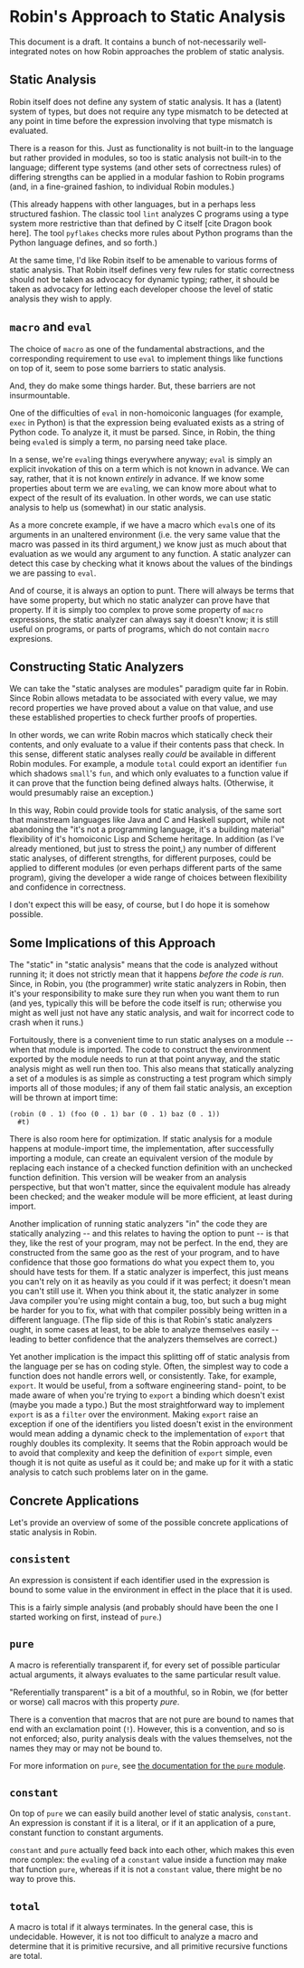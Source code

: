 Robin's Approach to Static Analysis
===================================

This document is a draft.  It contains a bunch of not-necessarily
well-integrated notes on how Robin approaches the problem of static
analysis.

Static Analysis
---------------

Robin itself does not define any system of static analysis.  It has a
(latent) system of types, but does not require any type mismatch to
be detected at any point in time before the expression involving that
type mismatch is evaluated.

There is a reason for this.  Just as functionality is not built-in
to the language but rather provided in modules, so too is static
analysis not built-in to the language; different type systems (and
other sets of correctness rules) of differing strengths can be applied
in a modular fashion to Robin programs (and, in a fine-grained fashion,
to individual Robin modules.)

(This already happens with other languages, but in a perhaps less
structured fashion.  The classic tool `lint` analyzes C programs using
a type system more restrictive than that defined by C itself [cite
Dragon book here].  The tool `pyflakes` checks more rules about Python
programs than the Python language defines, and so forth.)

At the same time, I'd like Robin itself to be amenable to various
forms of static analysis.  That Robin itself defines very few rules for
static correctness should not be taken as advocacy for dynamic typing;
rather, it should be taken as advocacy for letting each developer choose
the level of static analysis they wish to apply.

`macro` and `eval`
------------------

The choice of `macro` as one of the fundamental abstractions, and the
corresponding requirement to use `eval` to implement things like
functions on top of it, seem to pose some barriers to static analysis.

And, they do make some things harder.  But, these barriers are not
insurmountable.

One of the difficulties of `eval` in non-homoiconic languages (for
example, `exec` in Python) is that the expression being evaluated
exists as a string of Python code.  To analyze it, it must be parsed.
Since, in Robin, the thing being `eval`ed is simply a term, no parsing
need take place.

In a sense, we're `eval`ing things everywhere anyway; `eval` is simply
an explicit invokation of this on a term which is not known in advance.
We can say, rather, that it is not known *entirely* in advance.  If we
know some properties about term we are `eval`ing, we can know more
about what to expect of the result of its evaluation.  In other words,
we can use static analysis to help us (somewhat) in our static analysis.

As a more concrete example, if we have a macro which `eval`s one of its
arguments in an unaltered environment (i.e. the very same value that
the macro was passed in its third argument,) we know just as much about
that evaluation as we would any argument to any function.  A static
analyzer can detect this case by checking what it knows about the values
of the bindings we are passing to `eval`.

And of course, it is always an option to punt.  There will always be
terms that have some property, but which no static analyzer can prove
have that property.  If it is simply too complex to prove some property
of `macro` expressions, the static analyzer can always say it doesn't
know; it is still useful on programs, or parts of programs, which do
not contain `macro` expresions.

Constructing Static Analyzers
-----------------------------

We can take the "static analyses are modules" paradigm quite far in
Robin.  Since Robin allows metadata to be associated with every value,
we may record properties we have proved about a value on that value,
and use these established properties to check further proofs of properties.

In other words, we can write Robin macros which statically check their
contents, and only evaluate to a value if their contents pass that
check.  In this sense, different static analyses really *could* be
available in different Robin modules.  For example, a module `total`
could export an identifier `fun` which shadows `small`'s `fun`, and
which only evaluates to a function value if it can prove that the
function being defined always halts.  (Otherwise, it would presumably
raise an exception.)

In this way, Robin could provide tools for static analysis, of the same
sort that mainstream languages like Java and C and Haskell support, while
not abandoning the "it's not a programming language, it's a building
material" flexibility of it's homoiconic Lisp and Scheme heritage.  In
addition (as I've already mentioned, but just to stress the point,) any
number of different static analyses, of different strengths, for different
purposes, could be applied to different modules (or even perhaps different
parts of the same program), giving the developer a wide range of choices
between flexibility and confidence in correctness.

I don't expect this will be easy, of course, but I do hope it is somehow
possible.

Some Implications of this Approach
----------------------------------

The "static" in "static analysis" means that the code is analyzed without
running it; it does not strictly mean that it happens *before the code is
run*.  Since, in Robin, you (the programmer) write static analyzers in
Robin, then it's your responsibility to make sure they run when you want
them to run (and yes, typically this will be before the code itself is
run; otherwise you might as well just not have any static analysis, and
wait for incorrect code to crash when it runs.)

Fortuitously, there is a convenient time to run static analyses on a
module -- when that module is imported.  The code to construct the
environment exported by the module needs to run at that point anyway, and
the static analysis might as well run then too.  This also means that
statically analyzing a set of a modules is as simple as constructing a
test program which simply imports all of those modules; if any of them
fail static analysis, an exception will be thrown at import time:

    (robin (0 . 1) (foo (0 . 1) bar (0 . 1) baz (0 . 1))
      #t)

There is also room here for optimization.  If static analysis for a module
happens at module-import time, the implementation, after successfully
importing a module, can create an equivalent version of the module by
replacing each instance of a checked function definition with an unchecked
function definition.  This version will be weaker from an analysis
perspective, but that won't matter, since the equivalent module has already
been checked; and the weaker module will be more efficient, at least during
import.

Another implication of running static analyzers "in" the code they are
statically analyzing -- and this relates to having the option to punt --
is that they, like the rest of your program, may not be perfect.  In the
end, they are constructed from the same goo as the rest of your program,
and to have confidence that those goo formations do what you expect them
to, you should have tests for them.  If a static analyzer is imperfect,
this just means you can't rely on it as heavily as you could if it was
perfect; it doesn't mean you can't still use it.  When you think about it,
the static analyzer in some Java compiler you're using might contain a bug,
too, but such a bug might be harder for you to fix, what with that compiler
possibly being written in a different language.  (The flip side of this is
that Robin's static analyzers ought, in some cases at least, to be able to
analyze themselves easily -- leading to better confidence that the analyzers
themselves are correct.)

Yet another implication is the impact this splitting off of static analysis
from the language per se has on coding style.  Often, the simplest way to
code a function does not handle errors well, or consistently.  Take, for
example, `export`.  It would be useful, from a software engineering stand-
point, to be made aware of when you're trying to `export` a binding which
doesn't exist (maybe you made a typo.)  But the most straightforward way
to implement `export` is as a `filter` over the environment.  Making
`export` raise an exception if one of the identifiers you listed doesn't
exist in the environment would mean adding a dynamic check to the
implementation of `export` that roughly doubles its complexity.  It seems
that the Robin approach would be to avoid that complexity and keep the
definition of `export` simple, even though it is not quite as useful as it
could be; and make up for it with a static analysis to catch such problems
later on in the game.

Concrete Applications
---------------------

Let's provide an overview of some of the possible concrete applications of
static analysis in Robin.

`consistent`
------------

An expression is consistent if each identifier used in the expression is
bound to some value in the environment in effect in the place that it is
used.

This is a fairly simple analysis (and probably should have been the one
I started working on first, instead of `pure`.)

`pure`
------

A macro is referentially transparent if, for every set of possible particular
actual arguments, it always evaluates to the same particular result value.

"Referentially transparent" is a bit of a mouthful, so in Robin, we (for
better or worse) call macros with this property *pure*.

There is a convention that macros that are not pure are bound to names that
end with an exclamation point (`!`).  However, this is a convention, and so
is not enforced; also, purity analysis deals with the values themselves, not
the names they may or may not be bound to.

For more information on `pure`, see [the documentation for the `pure`
module](module/Pure.falderal).

`constant`
----------

On top of `pure` we can easily build another level of static analysis,
`constant`.  An expression is constant if it is a literal, or if it
an application of a pure, constant function to constant arguments.

`constant` and `pure` actually feed back into each other, which makes
this even more complex: the `eval`ing of a `constant` value inside a
function may make that function `pure`, whereas if it is not a `constant`
value, there might be no way to prove this.

`total`
-------

A macro is total if it always terminates.  In the general case, this is
undecidable.  However, it is not too difficult to analyze a macro and
determine that it is primitive recursive, and all primitive recursive
functions are total.
